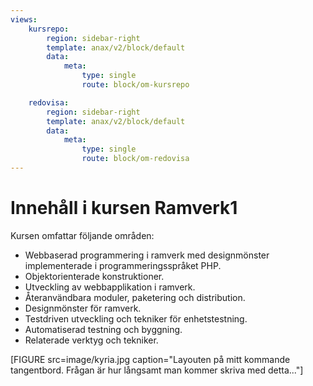 ```yaml
---
views:
    kursrepo:
        region: sidebar-right
        template: anax/v2/block/default
        data:
            meta: 
                type: single
                route: block/om-kursrepo

    redovisa:
        region: sidebar-right
        template: anax/v2/block/default
        data:
            meta: 
                type: single
                route: block/om-redovisa
---
```

Innehåll i kursen Ramverk1
=========================

Kursen omfattar följande områden:

- Webbaserad programmering i ramverk med designmönster implementerade i programmeringsspråket PHP.
- Objektorienterade konstruktioner.
- Utveckling av webbapplikation i ramverk.
- Återanvändbara moduler, paketering och distribution.
- Designmönster för ramverk.
- Testdriven utveckling och tekniker för enhetstestning.
- Automatiserad testning och byggning.
- Relaterade verktyg och tekniker.

[FIGURE src=image/kyria.jpg caption="Layouten på mitt kommande tangentbord. Frågan är hur långsamt man kommer skriva med detta..."]
